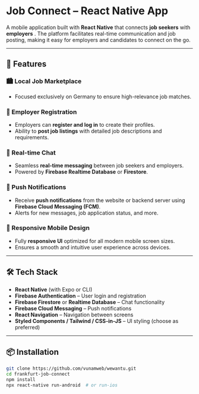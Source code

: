 # Job Connect – React Native App

A mobile application built with **React Native** that connects **job seekers** with **employers** . The platform facilitates real-time communication and job posting, making it easy for employers and candidates to connect on the go.

---

## 🚀 Features

### 🏙️ Local Job Marketplace
- Focused exclusively on Germany to ensure high-relevance job matches.

### 👤 Employer Registration
- Employers can **register and log in** to create their profiles.
- Ability to **post job listings** with detailed job descriptions and requirements.

### 💬 Real-time Chat
- Seamless **real-time messaging** between job seekers and employers.
- Powered by **Firebase Realtime Database** or **Firestore**.

### 🔔 Push Notifications
- Receive **push notifications** from the website or backend server using **Firebase Cloud Messaging (FCM)**.
- Alerts for new messages, job application status, and more.

### 📱 Responsive Mobile Design
- Fully **responsive UI** optimized for all modern mobile screen sizes.
- Ensures a smooth and intuitive user experience across devices.

---

## 🛠️ Tech Stack

- **React Native** (with Expo or CLI)
- **Firebase Authentication** – User login and registration
- **Firebase Firestore** or **Realtime Database** – Chat functionality
- **Firebase Cloud Messaging** – Push notifications
- **React Navigation** – Navigation between screens
- **Styled Components / Tailwind / CSS-in-JS** – UI styling (choose as preferred)

---

## 📦 Installation

```bash
git clone https://github.com/vunamweb/wewantu.git
cd frankfurt-job-connect
npm install
npx react-native run-android  # or run-ios
